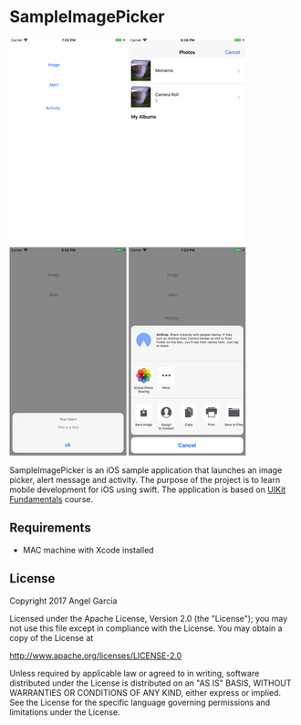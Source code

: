 # SampleImagePicker


![Scheme](/screenshots/SimulatorScreenShot-iPhone8Plus-2017-11-01at19.03.45.png)
![Scheme](/screenshots/SimulatorScreenShot-iPhone8Plus-2017-11-01at18.36.01.png)
![Scheme](/screenshots/SimulatorScreenShot-iPhone8Plus-2017-11-01at18.52.04.png)
![Scheme](/screenshots/SimulatorScreenShot-iPhone8Plus-2017-11-01at19.03.59.png)


SampleImagePicker is an iOS sample application that launches an image picker, alert message and activity.
The purpose of the project is to learn mobile development for iOS using swift.
The application is based on [UIKit Fundamentals](https://www.udacity.com/course/uikit-fundamentals--ud788) course.


## Requirements
- MAC machine with Xcode installed



## License

Copyright 2017 Angel Garcia

Licensed under the Apache License, Version 2.0 (the "License"); you may not use this file except in compliance with the License. You may obtain a copy of the License at

http://www.apache.org/licenses/LICENSE-2.0

Unless required by applicable law or agreed to in writing, software distributed under the License is distributed on an "AS IS" BASIS, WITHOUT WARRANTIES OR CONDITIONS OF ANY KIND, either express or implied. See the License for the specific language governing permissions and limitations under the License.

